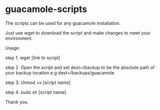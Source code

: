 # guacamole-scripts

The scripts can be used for any guacamole installation.

Just use wget to download the script and make changes to meet your environment.

Usage:
 
step 1. wget [link to script]

step 2. Open the script and set dest=/backup to be the absolute path of your backup location e.g dest=/backups/guacamole.

step 3. chmod +x [script name]

step 4. sudo sh [script name]

Thank you.
